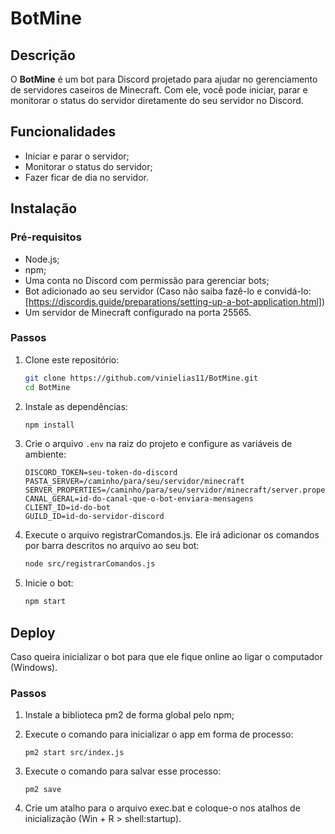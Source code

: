 # BotMine

## Descrição

O **BotMine** é um bot para Discord projetado para ajudar no gerenciamento de servidores caseiros de Minecraft. Com ele, você pode iniciar, parar e monitorar o status do servidor diretamente do seu servidor no Discord.

## Funcionalidades

- Iniciar e parar o servidor;
- Monitorar o status do servidor;
- Fazer ficar de dia no servidor.


## Instalação

### Pré-requisitos

- Node.js;
- npm;
- Uma conta no Discord com permissão para gerenciar bots;
- Bot adicionado ao seu servidor (Caso não saiba fazê-lo e convidá-lo: [https://discordjs.guide/preparations/setting-up-a-bot-application.html])
- Um servidor de Minecraft configurado na porta 25565.

### Passos

1. Clone este repositório:
    ```sh
    git clone https://github.com/vinielias11/BotMine.git
    cd BotMine
    ```

2. Instale as dependências:
    ```sh
    npm install
    ```

3. Crie o arquivo `.env` na raiz do projeto e configure as variáveis de ambiente:
    ```env
    DISCORD_TOKEN=seu-token-do-discord
    PASTA_SERVER=/caminho/para/seu/servidor/minecraft
    SERVER_PROPERTIES=/caminho/para/seu/servidor/minecraft/server.properties
    CANAL_GERAL=id-do-canal-que-o-bot-enviara-mensagens
    CLIENT_ID=id-do-bot
    GUILD_ID=id-do-servidor-discord
    ```

4. Execute o arquivo registrarComandos.js. Ele irá adicionar os comandos por barra descritos no arquivo ao seu bot:
    ```sh
    node src/registrarComandos.js
    ```

5. Inicie o bot:
    ```sh
    npm start
    ```


## Deploy

Caso queira inicializar o bot para que ele fique online ao ligar o computador (Windows).

### Passos

1. Instale a biblioteca pm2 de forma global pelo npm;

2. Execute o comando para inicializar o app em forma de processo:
   ```
   pm2 start src/index.js
   ```

3. Execute o comando para salvar esse processo:
   ```
   pm2 save
   ```

4. Crie um atalho para o arquivo exec.bat e coloque-o nos atalhos de inicialização (Win + R > shell:startup).
